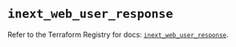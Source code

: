 # `inext_web_user_response`

Refer to the Terraform Registry for docs: [`inext_web_user_response`](https://registry.terraform.io/providers/checkpointsw/infinity-next/1.2.0/docs/resources/inext_web_user_response).
